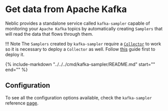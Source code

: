 # Get data from Apache Kafka

Neblic provides a standalone service called `kafka-sampler` capable of monitoring your `Apache Kafka` topics by automatically creating `Samplers` that will read the data that flows through them.

!!! Note
    The `Samplers` created by `kafka-sampler` require a [`Collector`](../learn/collector.md) to work so it is necessary to deploy a `Collector` as well. Follow [this](../getting-started/usage.md#collector) guide first to deploy it.

{%
   include-markdown "../../../cmd/kafka-sampler/README.md"
   start="<!--how-to-start-->"
   end="<!--how-to-end-->"
%}

## Configuration

To see all the configuration options available, check the `kafka-sampler` reference [page](../reference/kafka-sampler.md).

